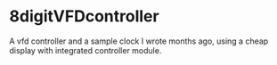 # 8digitVFDcontroller
A vfd controller and a sample clock I wrote months ago, using a cheap display with integrated controller module.
